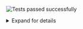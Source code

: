 ![Tests passed successfully](https://img.shields.io/badge/tests-803%20passed%2C%201%20skipped-success)
<details><summary>Expand for details</summary>
 
|Report|Passed|Failed|Skipped|Time|
|:---|---:|---:|---:|---:|
|fixtures/external/FluentValidation.Tests.trx|803:white_check_mark:||1:warning:|4s|
## :white_check_mark: <a id="user-content-r0" href="#r0">fixtures/external/FluentValidation.Tests.trx</a>
**804** tests were completed in **4s** with **803** passed, **0** failed and **1** skipped.
|Test suite|Passed|Failed|Skipped|Time|
|:---|---:|---:|---:|---:|
|[FluentValidation.Tests.AbstractValidatorTester](#r0s0)|35:white_check_mark:|||12ms|
|[FluentValidation.Tests.AccessorCacheTests](#r0s1)|4:white_check_mark:||1:warning:|4ms|
|[FluentValidation.Tests.AssemblyScannerTester](#r0s2)|2:white_check_mark:|||2ms|
|[FluentValidation.Tests.CascadingFailuresTester](#r0s3)|38:white_check_mark:|||23ms|
|[FluentValidation.Tests.ChainedValidationTester](#r0s4)|13:white_check_mark:|||6ms|
|[FluentValidation.Tests.ChainingValidatorsTester](#r0s5)|3:white_check_mark:|||1ms|
|[FluentValidation.Tests.ChildRulesTests](#r0s6)|2:white_check_mark:|||7ms|
|[FluentValidation.Tests.CollectionValidatorWithParentTests](#r0s7)|16:white_check_mark:|||13ms|
|[FluentValidation.Tests.ComplexValidationTester](#r0s8)|17:white_check_mark:|||26ms|
|[FluentValidation.Tests.ConditionTests](#r0s9)|18:white_check_mark:|||9ms|
|[FluentValidation.Tests.CreditCardValidatorTests](#r0s10)|2:white_check_mark:|||2ms|
|[FluentValidation.Tests.CustomFailureActionTester](#r0s11)|3:white_check_mark:|||1ms|
|[FluentValidation.Tests.CustomMessageFormatTester](#r0s12)|6:white_check_mark:|||3ms|
|[FluentValidation.Tests.CustomValidatorTester](#r0s13)|10:white_check_mark:|||6ms|
|[FluentValidation.Tests.DefaultValidatorExtensionTester](#r0s14)|30:white_check_mark:|||38ms|
|[FluentValidation.Tests.EmailValidatorTests](#r0s15)|36:white_check_mark:|||18ms|
|[FluentValidation.Tests.EmptyTester](#r0s16)|9:white_check_mark:|||5ms|
|[FluentValidation.Tests.EnumValidatorTests](#r0s17)|12:white_check_mark:|||24ms|
|[FluentValidation.Tests.EqualValidatorTests](#r0s18)|10:white_check_mark:|||3ms|
|[FluentValidation.Tests.ExactLengthValidatorTester](#r0s19)|6:white_check_mark:|||2ms|
|[FluentValidation.Tests.ExclusiveBetweenValidatorTests](#r0s20)|19:white_check_mark:|||6ms|
|[FluentValidation.Tests.ExtensionTester](#r0s21)|4:white_check_mark:|||1ms|
|[FluentValidation.Tests.ForEachRuleTests](#r0s22)|34:white_check_mark:|||47ms|
|[FluentValidation.Tests.GreaterThanOrEqualToValidatorTester](#r0s23)|14:white_check_mark:|||5ms|
|[FluentValidation.Tests.GreaterThanValidatorTester](#r0s24)|13:white_check_mark:|||4ms|
|[FluentValidation.Tests.InclusiveBetweenValidatorTests](#r0s25)|18:white_check_mark:|||4ms|
|[FluentValidation.Tests.InheritanceValidatorTest](#r0s26)|11:white_check_mark:|||18ms|
|[FluentValidation.Tests.InlineValidatorTester](#r0s27)|1:white_check_mark:|||2ms|
|[FluentValidation.Tests.LanguageManagerTests](#r0s28)|21:white_check_mark:|||28ms|
|[FluentValidation.Tests.LengthValidatorTests](#r0s29)|16:white_check_mark:|||17ms|
|[FluentValidation.Tests.LessThanOrEqualToValidatorTester](#r0s30)|13:white_check_mark:|||4ms|
|[FluentValidation.Tests.LessThanValidatorTester](#r0s31)|16:white_check_mark:|||6ms|
|[FluentValidation.Tests.LocalisedMessagesTester](#r0s32)|6:white_check_mark:|||3ms|
|[FluentValidation.Tests.LocalisedNameTester](#r0s33)|2:white_check_mark:|||1ms|
|[FluentValidation.Tests.MemberAccessorTests](#r0s34)|9:white_check_mark:|||5ms|
|[FluentValidation.Tests.MessageFormatterTests](#r0s35)|10:white_check_mark:|||2ms|
|[FluentValidation.Tests.ModelLevelValidatorTests](#r0s36)|2:white_check_mark:|||1ms|
|[FluentValidation.Tests.NameResolutionPluggabilityTester](#r0s37)|3:white_check_mark:|||2ms|
|[FluentValidation.Tests.NotEmptyTester](#r0s38)|10:white_check_mark:|||7ms|
|[FluentValidation.Tests.NotEqualValidatorTests](#r0s39)|11:white_check_mark:|||7ms|
|[FluentValidation.Tests.NotNullTester](#r0s40)|5:white_check_mark:|||1ms|
|[FluentValidation.Tests.NullTester](#r0s41)|5:white_check_mark:|||2ms|
|[FluentValidation.Tests.OnFailureTests](#r0s42)|10:white_check_mark:|||8ms|
|[FluentValidation.Tests.PredicateValidatorTester](#r0s43)|5:white_check_mark:|||2ms|
|[FluentValidation.Tests.PropertyChainTests](#r0s44)|7:white_check_mark:|||1ms|
|[FluentValidation.Tests.RegularExpressionValidatorTests](#r0s45)|15:white_check_mark:|||6ms|
|[FluentValidation.Tests.RuleBuilderTests](#r0s46)|29:white_check_mark:|||96ms|
|[FluentValidation.Tests.RuleDependencyTests](#r0s47)|14:white_check_mark:|||3s|
|[FluentValidation.Tests.RulesetTests](#r0s48)|21:white_check_mark:|||14ms|
|[FluentValidation.Tests.ScalePrecisionValidatorTests](#r0s49)|6:white_check_mark:|||4ms|
|[FluentValidation.Tests.SharedConditionTests](#r0s50)|42:white_check_mark:|||42ms|
|[FluentValidation.Tests.StandalonePropertyValidationTester](#r0s51)|1:white_check_mark:|||0ms|
|[FluentValidation.Tests.StringEnumValidatorTests](#r0s52)|10:white_check_mark:|||5ms|
|[FluentValidation.Tests.TrackingCollectionTests](#r0s53)|3:white_check_mark:|||2ms|
|[FluentValidation.Tests.TransformTests](#r0s54)|4:white_check_mark:|||3ms|
|[FluentValidation.Tests.UserSeverityTester](#r0s55)|7:white_check_mark:|||3ms|
|[FluentValidation.Tests.UserStateTester](#r0s56)|4:white_check_mark:|||3ms|
|[FluentValidation.Tests.ValidateAndThrowTester](#r0s57)|14:white_check_mark:|||25ms|
|[FluentValidation.Tests.ValidationResultTests](#r0s58)|8:white_check_mark:|||8ms|
|[FluentValidation.Tests.ValidatorDescriptorTester](#r0s59)|5:white_check_mark:|||1ms|
|[FluentValidation.Tests.ValidatorSelectorTests](#r0s60)|10:white_check_mark:|||9ms|
|[FluentValidation.Tests.ValidatorTesterTester](#r0s61)|73:white_check_mark:|||74ms|
### :white_check_mark: <a id="user-content-r0s0" href="#r0s0">FluentValidation.Tests.AbstractValidatorTester</a>
```
:white_check_mark: Can_replace_default_errorcode_resolver
:white_check_mark: CanValidateInstancesOfType_returns_false_when_comparing_against_some_other_type
:white_check_mark: CanValidateInstancesOfType_returns_true_when_comparing_against_same_type
:white_check_mark: CanValidateInstancesOfType_returns_true_when_comparing_against_subclass
:white_check_mark: Default_error_code_should_be_class_name
:white_check_mark: OverridePropertyName_should_override_property_name
:white_check_mark: OverridePropertyName_with_lambda_should_override_property_name
:white_check_mark: PreValidate_bypasses_nullcheck_on_instance
:white_check_mark: RuleForeach_with_null_instances
:white_check_mark: Should_be_valid_when_there_are_no_failures_for_single_property
:white_check_mark: Should_not_main_state
:white_check_mark: Should_throw_for_non_member_expression_when_validating_single_property
:white_check_mark: Should_throw_when_rule_is_null
:white_check_mark: Should_validate_public_Field
:white_check_mark: Should_validate_single_Field
:white_check_mark: Should_validate_single_property
:white_check_mark: Should_validate_single_property_where_invalid_property_as_string
:white_check_mark: Should_validate_single_property_where_property_as_string
:white_check_mark: Uses_named_parameters_to_validate_ruleset
:white_check_mark: Validates_single_property_by_path
:white_check_mark: Validates_type_when_using_non_generic_validate_overload
:white_check_mark: When_the_validators_fail_then_the_errors_Should_be_accessible_via_the_errors_property
:white_check_mark: When_the_validators_fail_then_validatorrunner_should_return_false
:white_check_mark: When_the_Validators_pass_then_the_validatorRunner_should_return_true
:white_check_mark: WhenPreValidationReturnsFalse_ResultReturnToUserImmediatly_Validate(preValidationResult: )
:white_check_mark: WhenPreValidationReturnsFalse_ResultReturnToUserImmediatly_Validate(preValidationResult: AnotherInt Test Message)
:white_check_mark: WhenPreValidationReturnsFalse_ResultReturnToUserImmediatly_ValidateAsync(preValidationResult: )
:white_check_mark: WhenPreValidationReturnsFalse_ResultReturnToUserImmediatly_ValidateAsync(preValidationResult: AnotherInt Test Message)
:white_check_mark: WhenPreValidationReturnsTrue_ValidatorsGetHit_Validate
:white_check_mark: WhenPreValidationReturnsTrue_ValidatorsGetHit_ValidateAsync
:white_check_mark: WithErrorCode_should_override_error_code
:white_check_mark: WithMessage_and_WithErrorCode_should_override_error_message_and_error_code
:white_check_mark: WithMessage_should_override_error_message
:white_check_mark: WithName_should_override_field_name
:white_check_mark: WithName_should_override_field_name_with_value_from_other_property
```
### :white_check_mark: <a id="user-content-r0s1" href="#r0s1">FluentValidation.Tests.AccessorCacheTests</a>
```
:warning: Benchmark
:white_check_mark: Equality_comparison_check
:white_check_mark: Gets_accessor
:white_check_mark: Gets_member_for_nested_property
:white_check_mark: Identifies_if_memberexp_acts_on_model_instance
```
### :white_check_mark: <a id="user-content-r0s2" href="#r0s2">FluentValidation.Tests.AssemblyScannerTester</a>
```
:white_check_mark: Finds_validators_for_types
:white_check_mark: ForEach_iterates_over_types
```
### :white_check_mark: <a id="user-content-r0s3" href="#r0s3">FluentValidation.Tests.CascadingFailuresTester</a>
```
:white_check_mark: Cascade_mode_can_be_set_after_validator_instantiated
:white_check_mark: Cascade_mode_can_be_set_after_validator_instantiated_async
:white_check_mark: Cascade_mode_can_be_set_after_validator_instantiated_async_legacy
:white_check_mark: Cascade_mode_can_be_set_after_validator_instantiated_legacy
:white_check_mark: Validation_continues_on_failure
:white_check_mark: Validation_continues_on_failure_async
:white_check_mark: Validation_continues_on_failure_when_set_to_Stop_globally_and_overriden_at_rule_level
:white_check_mark: Validation_continues_on_failure_when_set_to_Stop_globally_and_overriden_at_rule_level_async
:white_check_mark: Validation_continues_on_failure_when_set_to_Stop_globally_and_overriden_at_rule_level_async_legacy
:white_check_mark: Validation_continues_on_failure_when_set_to_Stop_globally_and_overriden_at_rule_level_legacy
:white_check_mark: Validation_continues_on_failure_when_set_to_StopOnFirstFailure_at_validator_level_and_overriden_at_rule_level
:white_check_mark: Validation_continues_on_failure_when_set_to_StopOnFirstFailure_at_validator_level_and_overriden_at_rule_level_async
:white_check_mark: Validation_continues_on_failure_when_set_to_StopOnFirstFailure_at_validator_level_and_overriden_at_rule_level_async_legacy
:white_check_mark: Validation_continues_on_failure_when_set_to_StopOnFirstFailure_at_validator_level_and_overriden_at_rule_level_legacy
:white_check_mark: Validation_continues_to_second_validator_when_first_validator_succeeds_and_cascade_set_to_stop
:white_check_mark: Validation_continues_to_second_validator_when_first_validator_succeeds_and_cascade_set_to_stop_async
:white_check_mark: Validation_continues_to_second_validator_when_first_validator_succeeds_and_cascade_set_to_stop_async_legacy
:white_check_mark: Validation_continues_to_second_validator_when_first_validator_succeeds_and_cascade_set_to_stop_legacy
:white_check_mark: Validation_continues_when_set_to_Continue_at_validator_level
:white_check_mark: Validation_continues_when_set_to_Continue_at_validator_level_async
:white_check_mark: Validation_stops_on_failure_when_set_to_Continue_and_overriden_at_rule_level
:white_check_mark: Validation_stops_on_failure_when_set_to_Continue_and_overriden_at_rule_level_async
:white_check_mark: Validation_stops_on_failure_when_set_to_Continue_and_overriden_at_rule_level_async_legacy
:white_check_mark: Validation_stops_on_failure_when_set_to_Continue_and_overriden_at_rule_level_legacy
:white_check_mark: Validation_stops_on_first_failure
:white_check_mark: Validation_stops_on_first_failure_async
:white_check_mark: Validation_stops_on_first_failure_async_legacy
:white_check_mark: Validation_stops_on_first_failure_legacy
:white_check_mark: Validation_stops_on_first_Failure_when_set_to_Continue_globally_and_overriden_at_rule_level
:white_check_mark: Validation_stops_on_first_Failure_when_set_to_Continue_globally_and_overriden_at_rule_level_and_async_validator_is_invoked_synchronously
:white_check_mark: Validation_stops_on_first_Failure_when_set_to_Continue_globally_and_overriden_at_rule_level_and_async_validator_is_invoked_synchronously_legacy
:white_check_mark: Validation_stops_on_first_Failure_when_set_to_Continue_globally_and_overriden_at_rule_level_async
:white_check_mark: Validation_stops_on_first_Failure_when_set_to_Continue_globally_and_overriden_at_rule_level_async_legacy
:white_check_mark: Validation_stops_on_first_Failure_when_set_to_Continue_globally_and_overriden_at_rule_level_legacy
:white_check_mark: Validation_stops_on_first_failure_when_set_to_StopOnFirstFailure_at_validator_level
:white_check_mark: Validation_stops_on_first_failure_when_set_to_StopOnFirstFailure_at_validator_level_async
:white_check_mark: Validation_stops_on_first_failure_when_set_to_StopOnFirstFailure_at_validator_level_async_legacy
:white_check_mark: Validation_stops_on_first_failure_when_set_to_StopOnFirstFailure_at_validator_level_legacy
```
### :white_check_mark: <a id="user-content-r0s4" href="#r0s4">FluentValidation.Tests.ChainedValidationTester</a>
```
:white_check_mark: Can_validate_using_validator_for_base_type
:white_check_mark: Chained_property_should_be_excluded
:white_check_mark: Chained_validator_descriptor
:white_check_mark: Chained_validator_should_not_be_invoked_on_null_property
:white_check_mark: Condition_should_work_with_chained_property
:white_check_mark: Explicitly_included_properties_should_be_propagated_to_nested_validators
:white_check_mark: Explicitly_included_properties_should_be_propagated_to_nested_validators_using_strings
:white_check_mark: Separate_validation_on_chained_property
:white_check_mark: Separate_validation_on_chained_property_conditional
:white_check_mark: Separate_validation_on_chained_property_valid
:white_check_mark: Should_allow_normal_rules_and_chained_property_on_same_property
:white_check_mark: Uses_explicit_ruleset
:white_check_mark: Validates_chained_property
```
### :white_check_mark: <a id="user-content-r0s5" href="#r0s5">FluentValidation.Tests.ChainingValidatorsTester</a>
```
:white_check_mark: Options_should_only_apply_to_current_validator
:white_check_mark: Should_create_multiple_validators
:white_check_mark: Should_execute_multiple_validators
```
### :white_check_mark: <a id="user-content-r0s6" href="#r0s6">FluentValidation.Tests.ChildRulesTests</a>
```
:white_check_mark: Can_define_nested_rules_for_collection
:white_check_mark: ChildRules_works_with_RuleSet
```
### :white_check_mark: <a id="user-content-r0s7" href="#r0s7">FluentValidation.Tests.CollectionValidatorWithParentTests</a>
```
:white_check_mark: Async_condition_should_work_with_child_collection
:white_check_mark: Can_specify_condition_for_individual_collection_elements
:white_check_mark: Can_validate_collection_using_validator_for_base_type
:white_check_mark: Collection_should_be_excluded
:white_check_mark: Collection_should_be_explicitly_included_with_expression
:white_check_mark: Collection_should_be_explicitly_included_with_string
:white_check_mark: Condition_should_work_with_child_collection
:white_check_mark: Creates_validator_using_context_from_property_value
:white_check_mark: Should_override_property_name
:white_check_mark: Should_work_with_top_level_collection_validator
:white_check_mark: Should_work_with_top_level_collection_validator_and_overriden_name
:white_check_mark: Skips_null_items
:white_check_mark: Validates_collection
:white_check_mark: Validates_collection_asynchronously
:white_check_mark: Validates_collection_several_levels_deep
:white_check_mark: Validates_collection_several_levels_deep_async
```
### :white_check_mark: <a id="user-content-r0s8" href="#r0s8">FluentValidation.Tests.ComplexValidationTester</a>
```
:white_check_mark: Async_condition_should_work_with_complex_property
:white_check_mark: Async_condition_should_work_with_complex_property_when_validator_invoked_synchronously
:white_check_mark: Can_directly_validate_multiple_fields_of_same_type
:white_check_mark: Can_validate_using_validator_for_base_type
:white_check_mark: Complex_property_should_be_excluded
:white_check_mark: Complex_validator_should_not_be_invoked_on_null_property
:white_check_mark: Condition_should_work_with_complex_property
:white_check_mark: Condition_should_work_with_complex_property_when_invoked_async
:white_check_mark: Explicitly_included_properties_should_be_propagated_to_nested_validators
:white_check_mark: Explicitly_included_properties_should_be_propagated_to_nested_validators_using_strings
:white_check_mark: Multiple_rules_in_chain_with_childvalidator_shouldnt_reuse_accessor
:white_check_mark: Multiple_rules_in_chain_with_childvalidator_shouldnt_reuse_accessor_async
:white_check_mark: Should_allow_normal_rules_and_complex_property_on_same_property
:white_check_mark: Should_override_propertyName
:white_check_mark: Validates_child_validator_asynchronously
:white_check_mark: Validates_child_validator_synchronously
:white_check_mark: Validates_complex_property
```
### :white_check_mark: <a id="user-content-r0s9" href="#r0s9">FluentValidation.Tests.ConditionTests</a>
```
:white_check_mark: Async_condition_executed_synchronosuly_with_asynchronous_collection_rule
:white_check_mark: Async_condition_executed_synchronosuly_with_asynchronous_rule
:white_check_mark: Async_condition_executed_synchronosuly_with_synchronous_collection_role
:white_check_mark: Async_condition_executed_synchronosuly_with_synchronous_role
:white_check_mark: Async_condition_is_applied_to_all_validators_in_the_chain
:white_check_mark: Async_condition_is_applied_to_all_validators_in_the_chain_when_executed_synchronously
:white_check_mark: Async_condition_is_applied_to_single_validator_in_the_chain_when_ApplyConditionTo_set_to_CurrentValidator
:white_check_mark: Condition_is_applied_to_all_validators_in_the_chain
:white_check_mark: Condition_is_applied_to_single_validator_in_the_chain_when_ApplyConditionTo_set_to_CurrentValidator
:white_check_mark: Sync_condition_is_applied_to_async_validators
:white_check_mark: Validation_should_fail_when_async_condition_does_not_match
:white_check_mark: Validation_should_fail_when_async_condition_matches
:white_check_mark: Validation_should_fail_when_condition_does_not_match
:white_check_mark: Validation_should_fail_when_condition_matches
:white_check_mark: Validation_should_succeed_when_async_condition_does_not_match
:white_check_mark: Validation_should_succeed_when_async_condition_matches
:white_check_mark: Validation_should_succeed_when_condition_does_not_match
:white_check_mark: Validation_should_succeed_when_condition_matches
```
### :white_check_mark: <a id="user-content-r0s10" href="#r0s10">FluentValidation.Tests.CreditCardValidatorTests</a>
```
:white_check_mark: IsValidTests
:white_check_mark: When_validation_fails_the_default_error_should_be_set
```
### :white_check_mark: <a id="user-content-r0s11" href="#r0s11">FluentValidation.Tests.CustomFailureActionTester</a>
```
:white_check_mark: Does_not_invoke_action_if_validation_success
:white_check_mark: Invokes_custom_action_on_failure
:white_check_mark: Passes_object_being_validated_to_action
```
### :white_check_mark: <a id="user-content-r0s12" href="#r0s12">FluentValidation.Tests.CustomMessageFormatTester</a>
```
:white_check_mark: Replaces_propertyvalue_placeholder
:white_check_mark: Replaces_propertyvalue_with_empty_string_when_null
:white_check_mark: Should_format_custom_message
:white_check_mark: Uses_custom_delegate_for_building_message
:white_check_mark: Uses_custom_delegate_for_building_message_only_for_specific_validator
:white_check_mark: Uses_property_value_in_message
```
### :white_check_mark: <a id="user-content-r0s13" href="#r0s13">FluentValidation.Tests.CustomValidatorTester</a>
```
:white_check_mark: New_Custom_Returns_single_failure
:white_check_mark: New_Custom_Returns_single_failure_async
:white_check_mark: New_custom_uses_empty_property_name_for_model_level_rule
:white_check_mark: New_Custom_When_property_name_omitted_infers_property_name
:white_check_mark: New_Custom_When_property_name_omitted_infers_property_name_nested
:white_check_mark: New_Custom_within_ruleset
:white_check_mark: New_CustomAsync_within_ruleset
:white_check_mark: Perserves_property_chain_using_custom
:white_check_mark: Runs_async_rule_synchronously_when_validator_invoked_synchronously
:white_check_mark: Runs_sync_rule_asynchronously_when_validator_invoked_asynchronously
```
### :white_check_mark: <a id="user-content-r0s14" href="#r0s14">FluentValidation.Tests.DefaultValidatorExtensionTester</a>
```
:white_check_mark: Empty_should_create_EmptyValidator
:white_check_mark: Equal_should_create_EqualValidator_with_explicit_value
:white_check_mark: Equal_should_create_EqualValidator_with_lambda
:white_check_mark: GreaterThan_should_create_GreaterThanValidator_with_explicit_value
:white_check_mark: GreaterThan_should_create_GreaterThanValidator_with_lambda
:white_check_mark: GreaterThanOrEqual_should_create_GreaterThanOrEqualValidator_with_explicit_value
:white_check_mark: GreaterThanOrEqual_should_create_GreaterThanOrEqualValidator_with_lambda
:white_check_mark: GreaterThanOrEqual_should_create_GreaterThanOrEqualValidator_with_lambda_with_other_Nullable
:white_check_mark: Length_should_create_ExactLengthValidator
:white_check_mark: Length_should_create_LengthValidator
:white_check_mark: Length_should_create_MaximumLengthValidator
:white_check_mark: Length_should_create_MinimumLengthValidator
:white_check_mark: LessThan_should_create_LessThanValidator_with_explicit_value
:white_check_mark: LessThan_should_create_LessThanValidator_with_lambda
:white_check_mark: LessThanOrEqual_should_create_LessThanOrEqualValidator_with_explicit_value
:white_check_mark: LessThanOrEqual_should_create_LessThanOrEqualValidator_with_lambda
:white_check_mark: LessThanOrEqual_should_create_LessThanOrEqualValidator_with_lambda_with_other_Nullable
:white_check_mark: Must_should_create_PredicateValidator_with_context
:white_check_mark: Must_should_create_PredicateValidator_with_PropertyValidatorContext
:white_check_mark: Must_should_create_PredicteValidator
:white_check_mark: MustAsync_should_create_AsyncPredicateValidator_with_context
:white_check_mark: MustAsync_should_create_AsyncPredicateValidator_with_PropertyValidatorContext
:white_check_mark: MustAsync_should_create_AsyncPredicteValidator
:white_check_mark: MustAsync_should_not_throw_InvalidCastException
:white_check_mark: NotEmpty_should_create_NotEmptyValidator
:white_check_mark: NotEqual_should_create_NotEqualValidator_with_explicit_value
:white_check_mark: NotEqual_should_create_NotEqualValidator_with_lambda
:white_check_mark: NotNull_should_create_NotNullValidator
:white_check_mark: ScalePrecision_should_create_ScalePrecisionValidator
:white_check_mark: ScalePrecision_should_create_ScalePrecisionValidator_with_ignore_trailing_zeros
```
### :white_check_mark: <a id="user-content-r0s15" href="#r0s15">FluentValidation.Tests.EmailValidatorTests</a>
```
:white_check_mark: Fails_email_validation_aspnetcore_compatible(email: " \r \t \n")
:white_check_mark: Fails_email_validation_aspnetcore_compatible(email: "")
:white_check_mark: Fails_email_validation_aspnetcore_compatible(email: "@someDomain.com")
:white_check_mark: Fails_email_validation_aspnetcore_compatible(email: "@someDomain@abc.com")
:white_check_mark: Fails_email_validation_aspnetcore_compatible(email: "0")
:white_check_mark: Fails_email_validation_aspnetcore_compatible(email: "someName")
:white_check_mark: Fails_email_validation_aspnetcore_compatible(email: "someName@")
:white_check_mark: Fails_email_validation_aspnetcore_compatible(email: "someName@a@b.com")
:white_check_mark: Invalid_email_addressex_regex(email: "")
:white_check_mark: Invalid_email_addressex_regex(email: "first.last@test..co.uk")
:white_check_mark: Invalid_email_addressex_regex(email: "testperso")
:white_check_mark: Invalid_email_addressex_regex(email: "thisisaverylongstringcodeplex.com")
:white_check_mark: Valid_email_addresses_aspnetcore_compatible(email: " @someDomain.com")
:white_check_mark: Valid_email_addresses_aspnetcore_compatible(email: "!#$%&'*+-/=?^_`|~@someDomain.com")
:white_check_mark: Valid_email_addresses_aspnetcore_compatible(email: "\"firstName.lastName\"@someDomain.com")
:white_check_mark: Valid_email_addresses_aspnetcore_compatible(email: "1234@someDomain.com")
:white_check_mark: Valid_email_addresses_aspnetcore_compatible(email: "firstName.lastName@someDomain.com")
:white_check_mark: Valid_email_addresses_aspnetcore_compatible(email: "someName@1234.com")
:white_check_mark: Valid_email_addresses_aspnetcore_compatible(email: "someName@some_domain.com")
:white_check_mark: Valid_email_addresses_aspnetcore_compatible(email: "someName@some~domain.com")
:white_check_mark: Valid_email_addresses_aspnetcore_compatible(email: "someName@someDomain.com")
:white_check_mark: Valid_email_addresses_aspnetcore_compatible(email: "someName@someDomain￯.com")
:white_check_mark: Valid_email_addresses_aspnetcore_compatible(email: null)
:white_check_mark: Valid_email_addresses_regex(email: "__somename@example.com")
:white_check_mark: Valid_email_addresses_regex(email: "!def!xyz%abc@example.com")
:white_check_mark: Valid_email_addresses_regex(email: "\"Abc@def\"@example.com")
:white_check_mark: Valid_email_addresses_regex(email: "\"Abc\\@def\"@example.com")
:white_check_mark: Valid_email_addresses_regex(email: "\"Fred Bloggs\"@example.com")
:white_check_mark: Valid_email_addresses_regex(email: "\"Joe\\Blow\"@example.com")
:white_check_mark: Valid_email_addresses_regex(email: "$A12345@example.com")
:white_check_mark: Valid_email_addresses_regex(email: "customer/department=shipping@example.com")
:white_check_mark: Valid_email_addresses_regex(email: "first.last@test.co.uk")
:white_check_mark: Valid_email_addresses_regex(email: "testperson@gmail.com")
:white_check_mark: Valid_email_addresses_regex(email: "TestPerson@gmail.com")
:white_check_mark: Valid_email_addresses_regex(email: "testperson+label@gmail.com")
:white_check_mark: Valid_email_addresses_regex(email: null)
```
### :white_check_mark: <a id="user-content-r0s16" href="#r0s16">FluentValidation.Tests.EmptyTester</a>
```
:white_check_mark: Passes_for_ienumerable_that_doesnt_implement_ICollection
:white_check_mark: Passes_when_collection_empty
:white_check_mark: When_there_is_a_value_then_the_validator_should_fail
:white_check_mark: When_validation_fails_error_should_be_set
:white_check_mark: When_value_is_Default_for_type_validator_should_pass_datetime
:white_check_mark: When_value_is_Default_for_type_validator_should_pass_int
:white_check_mark: When_value_is_empty_string_validator_should_pass
:white_check_mark: When_value_is_null_validator_should_pass
:white_check_mark: When_value_is_whitespace_validation_should_pass
```
### :white_check_mark: <a id="user-content-r0s17" href="#r0s17">FluentValidation.Tests.EnumValidatorTests</a>
```
:white_check_mark: Flags_enum_invalid_when_using_outofrange_negative_value
:white_check_mark: Flags_enum_invalid_when_using_outofrange_positive_value
:white_check_mark: Flags_enum_valid_when_using_bitwise_value
:white_check_mark: Flags_enum_validates_correctly_when_using_zero_value
:white_check_mark: Flags_enum_with_overlapping_flags_valid_when_using_bitwise_value
:white_check_mark: IsValidTests
:white_check_mark: Nullable_enum_invalid_when_bad_value_specified
:white_check_mark: Nullable_enum_valid_when_property_value_is_null
:white_check_mark: Nullable_enum_valid_when_value_specified
:white_check_mark: When_the_enum_is_initialized_with_invalid_value_then_the_validator_should_fail
:white_check_mark: When_the_enum_is_not_initialized_with_valid_value_then_the_validator_should_fail
:white_check_mark: When_validation_fails_the_default_error_should_be_set
```
### :white_check_mark: <a id="user-content-r0s18" href="#r0s18">FluentValidation.Tests.EqualValidatorTests</a>
```
:white_check_mark: Comparison_property_uses_custom_resolver
:white_check_mark: Should_store_comparison_type
:white_check_mark: Should_store_property_to_compare
:white_check_mark: Should_succeed_on_case_insensitive_comparison
:white_check_mark: Should_succeed_on_case_insensitive_comparison_using_expression
:white_check_mark: Should_use_ordinal_comparison_by_default
:white_check_mark: Validates_against_property
:white_check_mark: When_the_objects_are_equal_validation_should_succeed
:white_check_mark: When_the_objects_are_not_equal_validation_should_fail
:white_check_mark: When_validation_fails_the_error_should_be_set
```
### :white_check_mark: <a id="user-content-r0s19" href="#r0s19">FluentValidation.Tests.ExactLengthValidatorTester</a>
```
:white_check_mark: Min_and_max_properties_should_be_set
:white_check_mark: When_exact_length_rule_failes_error_should_have_exact_length_error_errorcode
:white_check_mark: When_the_text_is_an_exact_length_the_validator_should_pass
:white_check_mark: When_the_text_length_is_larger_the_validator_should_fail
:white_check_mark: When_the_text_length_is_smaller_the_validator_should_fail
:white_check_mark: When_the_validator_fails_the_error_message_should_be_set
```
### :white_check_mark: <a id="user-content-r0s20" href="#r0s20">FluentValidation.Tests.ExclusiveBetweenValidatorTests</a>
```
:white_check_mark: To_and_from_properties_should_be_set
:white_check_mark: To_and_from_properties_should_be_set_for_dates
:white_check_mark: To_and_from_properties_should_be_set_for_strings
:white_check_mark: Validates_with_nullable_when_property_is_null
:white_check_mark: Validates_with_nullable_when_property_not_null
:white_check_mark: When_the_text_is_larger_than_the_range_then_the_validator_should_fail
:white_check_mark: When_the_text_is_larger_than_the_range_then_the_validator_should_fail_for_strings
:white_check_mark: When_the_to_is_smaller_than_the_from_then_the_validator_should_throw
:white_check_mark: When_the_to_is_smaller_than_the_from_then_the_validator_should_throw_for_strings
:white_check_mark: When_the_validator_fails_the_error_message_should_be_set
:white_check_mark: When_the_validator_fails_the_error_message_should_be_set_for_strings
:white_check_mark: When_the_value_is_between_the_range_specified_then_the_validator_should_pass
:white_check_mark: When_the_value_is_between_the_range_specified_then_the_validator_should_pass_for_strings
:white_check_mark: When_the_value_is_exactly_the_size_of_the_lower_bound_then_the_validator_should_fail
:white_check_mark: When_the_value_is_exactly_the_size_of_the_lower_bound_then_the_validator_should_fail_for_strings
:white_check_mark: When_the_value_is_exactly_the_size_of_the_upper_bound_then_the_validator_should_fail
:white_check_mark: When_the_value_is_exactly_the_size_of_the_upper_bound_then_the_validator_should_fail_for_strings
:white_check_mark: When_the_value_is_smaller_than_the_range_then_the_validator_should_fail
:white_check_mark: When_the_value_is_smaller_than_the_range_then_the_validator_should_fail_for_strings
```
### :white_check_mark: <a id="user-content-r0s21" href="#r0s21">FluentValidation.Tests.ExtensionTester</a>
```
:white_check_mark: Should_extract_member_from_member_expression
:white_check_mark: Should_return_null_for_non_member_expressions
:white_check_mark: Should_split_pascal_cased_member_name
:white_check_mark: SplitPascalCase_should_return_null_when_input_is_null
```
### :white_check_mark: <a id="user-content-r0s22" href="#r0s22">FluentValidation.Tests.ForEachRuleTests</a>
```
:white_check_mark: Async_condition_should_work_with_child_collection
:white_check_mark: Can_access_colletion_index
:white_check_mark: Can_access_colletion_index_async
:white_check_mark: Can_access_parent_index
:white_check_mark: Can_access_parent_index_async
:white_check_mark: Can_specify_condition_for_individual_collection_elements
:white_check_mark: Can_use_cascade_with_RuleForEach
:white_check_mark: Can_validate_collection_using_validator_for_base_type
:white_check_mark: Collection_should_be_excluded
:white_check_mark: Collection_should_be_explicitly_included_with_expression
:white_check_mark: Collection_should_be_explicitly_included_with_string
:white_check_mark: Condition_should_work_with_child_collection
:white_check_mark: Correctly_gets_collection_indices
:white_check_mark: Correctly_gets_collection_indices_async
:white_check_mark: Executes_rule_for_each_item_in_collection
:white_check_mark: Executes_rule_for_each_item_in_collection_async
:white_check_mark: Nested_collection_for_null_property_should_not_throw_null_reference
:white_check_mark: Nested_conditions_Rule_For
:white_check_mark: Nested_conditions_Rule_For_Each
:white_check_mark: Overrides_indexer
:white_check_mark: Overrides_indexer_async
:white_check_mark: Regular_rules_can_drop_into_RuleForEach
:white_check_mark: RuleForEach_async_RunsTasksSynchronously
:white_check_mark: Should_not_scramble_property_name_when_using_collection_validators_several_levels_deep
:white_check_mark: Should_not_scramble_property_name_when_using_collection_validators_several_levels_deep_with_ValidateAsync
:white_check_mark: Should_override_property_name
:white_check_mark: Skips_null_items
:white_check_mark: Top_level_collection
:white_check_mark: Uses_useful_error_message_when_used_on_non_property
:white_check_mark: Validates_child_validator_asynchronously
:white_check_mark: Validates_child_validator_synchronously
:white_check_mark: Validates_collection
:white_check_mark: When_runs_outside_RuleForEach_loop
:white_check_mark: When_runs_outside_RuleForEach_loop_async
```
### :white_check_mark: <a id="user-content-r0s23" href="#r0s23">FluentValidation.Tests.GreaterThanOrEqualToValidatorTester</a>
```
:white_check_mark: Comparison_property_uses_custom_resolver
:white_check_mark: Comparison_type
:white_check_mark: Should_fail_when_less_than_input
:white_check_mark: Should_localize_value
:white_check_mark: Should_set_default_error_when_validation_fails
:white_check_mark: Should_succeed_when_equal_to_input
:white_check_mark: Should_succeed_when_greater_than_input
:white_check_mark: Validates_nullable_with_nullable_property
:white_check_mark: Validates_with_nullable_property
:white_check_mark: Validates_with_nullable_when_property_is_null
:white_check_mark: Validates_with_nullable_when_property_is_null_cross_property
:white_check_mark: Validates_with_nullable_when_property_not_null
:white_check_mark: Validates_with_nullable_when_property_not_null_cross_property
:white_check_mark: Validates_with_property
```
### :white_check_mark: <a id="user-content-r0s24" href="#r0s24">FluentValidation.Tests.GreaterThanValidatorTester</a>
```
:white_check_mark: Comparison_property_uses_custom_resolver
:white_check_mark: Comparison_Type
:white_check_mark: Should_fail_when_equal_to_input
:white_check_mark: Should_fail_when_less_than_input
:white_check_mark: Should_set_default_error_when_validation_fails
:white_check_mark: Should_succeed_when_greater_than_input
:white_check_mark: Validates_nullable_with_nullable_property
:white_check_mark: Validates_with_nullable_property
:white_check_mark: Validates_with_nullable_when_property_is_null
:white_check_mark: Validates_with_nullable_when_property_is_null_cross_property
:white_check_mark: Validates_with_nullable_when_property_not_null
:white_check_mark: Validates_with_nullable_when_property_not_null_cross_property
:white_check_mark: Validates_with_property
```
### :white_check_mark: <a id="user-content-r0s25" href="#r0s25">FluentValidation.Tests.InclusiveBetweenValidatorTests</a>
```
:white_check_mark: To_and_from_properties_should_be_set
:white_check_mark: To_and_from_properties_should_be_set_for_strings
:white_check_mark: Validates_with_nullable_when_property_is_null
:white_check_mark: Validates_with_nullable_when_property_not_null
:white_check_mark: When_the_text_is_larger_than_the_range_then_the_validator_should_fail
:white_check_mark: When_the_text_is_larger_than_the_range_then_the_validator_should_fail_for_strings
:white_check_mark: When_the_to_is_smaller_than_the_from_then_the_validator_should_throw
:white_check_mark: When_the_to_is_smaller_than_the_from_then_the_validator_should_throw_for_strings
:white_check_mark: When_the_validator_fails_the_error_message_should_be_set
:white_check_mark: When_the_validator_fails_the_error_message_should_be_set_for_strings
:white_check_mark: When_the_value_is_between_the_range_specified_then_the_validator_should_pass
:white_check_mark: When_the_value_is_between_the_range_specified_then_the_validator_should_pass_for_strings
:white_check_mark: When_the_value_is_exactly_the_size_of_the_lower_bound_then_the_validator_should_pass
:white_check_mark: When_the_value_is_exactly_the_size_of_the_lower_bound_then_the_validator_should_pass_for_strings
:white_check_mark: When_the_value_is_exactly_the_size_of_the_upper_bound_then_the_validator_should_pass
:white_check_mark: When_the_value_is_exactly_the_size_of_the_upper_bound_then_the_validator_should_pass_for_strings
:white_check_mark: When_the_value_is_smaller_than_the_range_then_the_validator_should_fail
:white_check_mark: When_the_value_is_smaller_than_the_range_then_the_validator_should_fail_for_strings
```
### :white_check_mark: <a id="user-content-r0s26" href="#r0s26">FluentValidation.Tests.InheritanceValidatorTest</a>
```
:white_check_mark: Can_use_custom_subclass_with_nongeneric_overload
:white_check_mark: Validates_collection
:white_check_mark: Validates_collection_async
:white_check_mark: Validates_inheritance_async
:white_check_mark: Validates_inheritance_hierarchy
:white_check_mark: Validates_ruleset
:white_check_mark: Validates_ruleset_async
:white_check_mark: Validates_with_callback
:white_check_mark: Validates_with_callback_accepting_derived
:white_check_mark: Validates_with_callback_accepting_derived_async
:white_check_mark: Validates_with_callback_async
```
### :white_check_mark: <a id="user-content-r0s27" href="#r0s27">FluentValidation.Tests.InlineValidatorTester</a>
```
:white_check_mark: Uses_inline_validator_to_build_rules
```
### :white_check_mark: <a id="user-content-r0s28" href="#r0s28">FluentValidation.Tests.LanguageManagerTests</a>
```
:white_check_mark: All_languages_should_be_loaded
:white_check_mark: All_localizations_have_same_parameters_as_English
:white_check_mark: Always_use_specific_language
:white_check_mark: Always_use_specific_language_with_string_source
:white_check_mark: Can_replace_message
:white_check_mark: Can_replace_message_without_overriding_all_languages
:white_check_mark: Disables_localization
:white_check_mark: Falls_back_to_default_localization_key_when_error_code_key_not_found
:white_check_mark: Falls_back_to_english_when_culture_not_registered
:white_check_mark: Falls_back_to_english_when_translation_missing
:white_check_mark: Falls_back_to_parent_culture
:white_check_mark: Gets_translation_for_bosnian_latin_culture(cultureName: "bs-Latn-BA")
:white_check_mark: Gets_translation_for_bosnian_latin_culture(cultureName: "bs-Latn")
:white_check_mark: Gets_translation_for_bosnian_latin_culture(cultureName: "bs")
:white_check_mark: Gets_translation_for_croatian_culture
:white_check_mark: Gets_translation_for_culture
:white_check_mark: Gets_translation_for_serbian_culture(cultureName: "sr-Latn-RS")
:white_check_mark: Gets_translation_for_serbian_culture(cultureName: "sr-Latn")
:white_check_mark: Gets_translation_for_serbian_culture(cultureName: "sr")
:white_check_mark: Gets_translation_for_specific_culture
:white_check_mark: Uses_error_code_as_localization_key
```
### :white_check_mark: <a id="user-content-r0s29" href="#r0s29">FluentValidation.Tests.LengthValidatorTests</a>
```
:white_check_mark: Min_and_max_properties_should_be_set
:white_check_mark: When_input_is_null_then_the_validator_should_pass
:white_check_mark: When_the_max_is_smaller_than_the_min_then_the_validator_should_throw
:white_check_mark: When_the_maxlength_validator_fails_the_error_message_should_be_set
:white_check_mark: When_the_minlength_validator_fails_the_error_message_should_be_set
:white_check_mark: When_the_text_is_between_the_lambda_range_specified_then_the_validator_should_pass
:white_check_mark: When_the_text_is_between_the_range_specified_then_the_validator_should_pass
:white_check_mark: When_the_text_is_exactly_the_size_of_the_lambda_lower_bound_then_the_validator_should_pass
:white_check_mark: When_the_text_is_exactly_the_size_of_the_lambda_upper_bound_then_the_validator_should_pass
:white_check_mark: When_the_text_is_exactly_the_size_of_the_lower_bound_then_the_validator_should_pass
:white_check_mark: When_the_text_is_exactly_the_size_of_the_upper_bound_then_the_validator_should_pass
:white_check_mark: When_the_text_is_larger_than_the_lambda_range_then_the_validator_should_fail
:white_check_mark: When_the_text_is_larger_than_the_range_then_the_validator_should_fail
:white_check_mark: When_the_text_is_smaller_than_the_lambda_range_then_the_validator_should_fail
:white_check_mark: When_the_text_is_smaller_than_the_range_then_the_validator_should_fail
:white_check_mark: When_the_validator_fails_the_error_message_should_be_set
```
### :white_check_mark: <a id="user-content-r0s30" href="#r0s30">FluentValidation.Tests.LessThanOrEqualToValidatorTester</a>
```
:white_check_mark: Comparison_property_uses_custom_resolver
:white_check_mark: Comparison_type
:white_check_mark: Should_fail_when_greater_than_input
:white_check_mark: Should_set_default_error_when_validation_fails
:white_check_mark: Should_succeed_when_equal_to_input
:white_check_mark: Should_succeed_when_less_than_input
:white_check_mark: Validates_nullable_with_nullable_property
:white_check_mark: Validates_with_nullable_property
:white_check_mark: Validates_with_nullable_when_property_is_null
:white_check_mark: Validates_with_nullable_when_property_is_null_cross_property
:white_check_mark: Validates_with_nullable_when_property_not_null
:white_check_mark: Validates_with_nullable_when_property_not_null_cross_property
:white_check_mark: Validates_with_property
```
### :white_check_mark: <a id="user-content-r0s31" href="#r0s31">FluentValidation.Tests.LessThanValidatorTester</a>
```
:white_check_mark: Comparison_property_uses_custom_resolver
:white_check_mark: Comparison_type
:white_check_mark: Extracts_property_from_constant_using_expression
:white_check_mark: Extracts_property_from_expression
:white_check_mark: Should_fail_when_equal_to_input
:white_check_mark: Should_fail_when_greater_than_input
:white_check_mark: Should_set_default_validation_message_when_validation_fails
:white_check_mark: Should_succeed_when_less_than_input
:white_check_mark: Should_throw_when_value_to_compare_is_null
:white_check_mark: Validates_against_property
:white_check_mark: Validates_nullable_with_nullable_property
:white_check_mark: Validates_with_nullable_property
:white_check_mark: Validates_with_nullable_when_property_is_null
:white_check_mark: Validates_with_nullable_when_property_not_null
:white_check_mark: Validates_with_nullable_when_property_not_null_cross_property
:white_check_mark: Validates_with_nullable_when_property_null_cross_property
```
### :white_check_mark: <a id="user-content-r0s32" href="#r0s32">FluentValidation.Tests.LocalisedMessagesTester</a>
```
:white_check_mark: Correctly_assigns_default_localized_error_message
:white_check_mark: Does_not_throw_InvalidCastException_when_using_RuleForEach
:white_check_mark: Formats_string_with_placeholders
:white_check_mark: Formats_string_with_placeholders_when_you_cant_edit_the_string
:white_check_mark: Uses_func_to_get_message
:white_check_mark: Uses_string_format_with_property_value
```
### :white_check_mark: <a id="user-content-r0s33" href="#r0s33">FluentValidation.Tests.LocalisedNameTester</a>
```
:white_check_mark: Uses_localized_name
:white_check_mark: Uses_localized_name_expression
```
### :white_check_mark: <a id="user-content-r0s34" href="#r0s34">FluentValidation.Tests.MemberAccessorTests</a>
```
:white_check_mark: ComplexPropertyGet
:white_check_mark: ComplexPropertySet
:white_check_mark: Equality
:white_check_mark: ImplicitCast
:white_check_mark: Name
:white_check_mark: SimpleFieldGet
:white_check_mark: SimpleFieldSet
:white_check_mark: SimplePropertyGet
:white_check_mark: SimplePropertySet
```
### :white_check_mark: <a id="user-content-r0s35" href="#r0s35">FluentValidation.Tests.MessageFormatterTests</a>
```
:white_check_mark: Adds_argument_and_custom_arguments
:white_check_mark: Adds_formatted_argument_and_custom_arguments
:white_check_mark: Adds_formatted_argument_and_formatted_custom_arguments
:white_check_mark: Adds_PropertyName_to_message
:white_check_mark: Adds_value_to_message
:white_check_mark: Format_property_value
:white_check_mark: Should_ignore_unknown_numbered_parameters
:white_check_mark: Should_ignore_unknown_parameters
:white_check_mark: Understands_date_formats
:white_check_mark: Understands_numeric_formats
```
### :white_check_mark: <a id="user-content-r0s36" href="#r0s36">FluentValidation.Tests.ModelLevelValidatorTests</a>
```
:white_check_mark: Can_use_child_validator_at_model_level
:white_check_mark: Validates_at_model_level
```
### :white_check_mark: <a id="user-content-r0s37" href="#r0s37">FluentValidation.Tests.NameResolutionPluggabilityTester</a>
```
:white_check_mark: Resolves_nested_properties
:white_check_mark: ShouldHaveValidationError_Should_support_custom_propertynameresolver
:white_check_mark: Uses_custom_property_name
```
### :white_check_mark: <a id="user-content-r0s38" href="#r0s38">FluentValidation.Tests.NotEmptyTester</a>
```
:white_check_mark: Fails_for_array
:white_check_mark: Fails_for_ienumerable_that_doesnt_implement_ICollection
:white_check_mark: Fails_when_collection_empty
:white_check_mark: When_there_is_a_value_then_the_validator_should_pass
:white_check_mark: When_validation_fails_error_should_be_set
:white_check_mark: When_value_is_Default_for_type_validator_should_fail_datetime
:white_check_mark: When_value_is_Default_for_type_validator_should_fail_int
:white_check_mark: When_value_is_empty_string_validator_should_fail
:white_check_mark: When_value_is_null_validator_should_fail
:white_check_mark: When_value_is_whitespace_validation_should_fail
```
### :white_check_mark: <a id="user-content-r0s39" href="#r0s39">FluentValidation.Tests.NotEqualValidatorTests</a>
```
:white_check_mark: Comparison_property_uses_custom_resolver
:white_check_mark: Should_handle_custom_value_types_correctly
:white_check_mark: Should_not_be_valid_for_case_insensitve_comparison
:white_check_mark: Should_not_be_valid_for_case_insensitve_comparison_with_expression
:white_check_mark: Should_store_comparison_type
:white_check_mark: Should_store_property_to_compare
:white_check_mark: Should_use_ordinal_comparison_by_default
:white_check_mark: Validates_across_properties
:white_check_mark: When_the_objects_are_equal_then_the_validator_should_fail
:white_check_mark: When_the_objects_are_not_equal_then_the_validator_should_pass
:white_check_mark: When_the_validator_fails_the_error_message_should_be_set
```
### :white_check_mark: <a id="user-content-r0s40" href="#r0s40">FluentValidation.Tests.NotNullTester</a>
```
:white_check_mark: Fails_when_nullable_value_type_is_null
:white_check_mark: Not_null_validator_should_not_crash_with_non_nullable_value_type
:white_check_mark: NotNullValidator_should_fail_if_value_is_null
:white_check_mark: NotNullValidator_should_pass_if_value_has_value
:white_check_mark: When_the_validator_fails_the_error_message_should_be_set
```
### :white_check_mark: <a id="user-content-r0s41" href="#r0s41">FluentValidation.Tests.NullTester</a>
```
:white_check_mark: Not_null_validator_should_not_crash_with_non_nullable_value_type
:white_check_mark: NullValidator_should_fail_if_value_has_value
:white_check_mark: NullValidator_should_pass_if_value_is_null
:white_check_mark: Passes_when_nullable_value_type_is_null
:white_check_mark: When_the_validator_passes_the_error_message_should_be_set
```
### :white_check_mark: <a id="user-content-r0s42" href="#r0s42">FluentValidation.Tests.OnFailureTests</a>
```
:white_check_mark: OnFailure_called_for_each_failed_rule
:white_check_mark: OnFailure_called_for_each_failed_rule_asyncAsync
:white_check_mark: Should_be_able_to_access_error_message_in_OnFailure
:white_check_mark: ShouldHaveChildValidator_should_be_true
:white_check_mark: ShouldHaveChildValidator_works_with_Include
:white_check_mark: WhenAsyncWithOnFailure_should_invoke_condition_on_async_inner_validator
:white_check_mark: WhenAsyncWithOnFailure_should_invoke_condition_on_inner_validator
:white_check_mark: WhenAsyncWithOnFailure_should_invoke_condition_on_inner_validator_invoked_synchronously
:white_check_mark: WhenWithOnFailure_should_invoke_condition_on_async_inner_validator
:white_check_mark: WhenWithOnFailure_should_invoke_condition_on_inner_validator
```
### :white_check_mark: <a id="user-content-r0s43" href="#r0s43">FluentValidation.Tests.PredicateValidatorTester</a>
```
:white_check_mark: Should_fail_when_predicate_returns_false
:white_check_mark: Should_succeed_when_predicate_returns_true
:white_check_mark: Should_throw_when_predicate_is_null
:white_check_mark: When_validation_fails_metadata_should_be_set_on_failure
:white_check_mark: When_validation_fails_the_default_error_should_be_set
```
### :white_check_mark: <a id="user-content-r0s44" href="#r0s44">FluentValidation.Tests.PropertyChainTests</a>
```
:white_check_mark: AddIndexer_throws_when_nothing_added
:white_check_mark: Calling_ToString_should_construct_string_representation_of_chain
:white_check_mark: Calling_ToString_should_construct_string_representation_of_chain_with_indexers
:white_check_mark: Creates_from_expression
:white_check_mark: Should_be_subchain
:white_check_mark: Should_ignore_blanks
:white_check_mark: Should_not_be_subchain
```
### :white_check_mark: <a id="user-content-r0s45" href="#r0s45">FluentValidation.Tests.RegularExpressionValidatorTests</a>
```
:white_check_mark: Can_access_expression_in_message
:white_check_mark: Can_access_expression_in_message_lambda
:white_check_mark: Can_access_expression_in_message_lambda_regex
:white_check_mark: Uses_lazily_loaded_expression
:white_check_mark: Uses_lazily_loaded_expression_with_options
:white_check_mark: Uses_regex_object
:white_check_mark: When_the_text_does_not_match_the_lambda_regex_regular_expression_then_the_validator_should_fail
:white_check_mark: When_the_text_does_not_match_the_lambda_regular_expression_then_the_validator_should_fail
:white_check_mark: When_the_text_does_not_match_the_regular_expression_then_the_validator_should_fail
:white_check_mark: When_the_text_is_empty_then_the_validator_should_fail
:white_check_mark: When_the_text_is_null_then_the_validator_should_pass
:white_check_mark: When_the_text_matches_the_lambda_regex_regular_expression_then_the_validator_should_pass
:white_check_mark: When_the_text_matches_the_lambda_regular_expression_then_the_validator_should_pass
:white_check_mark: When_the_text_matches_the_regular_expression_then_the_validator_should_pass
:white_check_mark: When_validation_fails_the_default_error_should_be_set
```
### :white_check_mark: <a id="user-content-r0s46" href="#r0s46">FluentValidation.Tests.RuleBuilderTests</a>
```
:white_check_mark: Adding_a_validator_should_return_builder
:white_check_mark: Adding_a_validator_should_store_validator
:white_check_mark: Calling_validate_should_delegate_to_underlying_validator
:white_check_mark: Calling_ValidateAsync_should_delegate_to_underlying_async_validator
:white_check_mark: Calling_ValidateAsync_should_delegate_to_underlying_sync_validator
:white_check_mark: Conditional_child_validator_should_register_with_validator_type_not_property
:white_check_mark: Nullable_object_with_async_condition_should_not_throw
:white_check_mark: Nullable_object_with_condition_should_not_throw
:white_check_mark: Property_should_return_null_when_it_is_not_a_property_being_validated
:white_check_mark: Property_should_return_property_being_validated
:white_check_mark: PropertyDescription_should_return_custom_property_name
:white_check_mark: PropertyDescription_should_return_property_name_split
:white_check_mark: Result_should_use_custom_property_name_when_no_property_name_can_be_determined
:white_check_mark: Rule_for_a_non_memberexpression_should_not_generate_property_name
:white_check_mark: Should_build_property_name
:white_check_mark: Should_compile_expression
:white_check_mark: Should_set_custom_error
:white_check_mark: Should_set_custom_property_name
:white_check_mark: Should_throw_if_message_is_null
:white_check_mark: Should_throw_if_overriding_validator_is_null
:white_check_mark: Should_throw_if_overriding_validator_provider_is_null
:white_check_mark: Should_throw_if_property_name_is_null
:white_check_mark: Should_throw_if_validator_is_null
:white_check_mark: Should_throw_when_async_inverse_predicate_is_null
:white_check_mark: Should_throw_when_async_predicate_is_null
:white_check_mark: Should_throw_when_context_predicate_is_null
:white_check_mark: Should_throw_when_inverse_context_predicate_is_null
:white_check_mark: Should_throw_when_inverse_predicate_is_null
:white_check_mark: Should_throw_when_predicate_is_null
```
### :white_check_mark: <a id="user-content-r0s47" href="#r0s47">FluentValidation.Tests.RuleDependencyTests</a>
```
:white_check_mark: Async_inside_dependent_rules
:white_check_mark: Async_inside_dependent_rules_when_parent_rule_not_async
:white_check_mark: Dependent_rules_inside_ruleset
:white_check_mark: Dependent_rules_inside_when
:white_check_mark: Does_not_invoke_dependent_rule_if_parent_rule_does_not_pass
:white_check_mark: Invokes_dependent_rule_if_parent_rule_passes
:white_check_mark: Nested_dependent_rules
:white_check_mark: Nested_dependent_rules_inside_ruleset
:white_check_mark: Nested_dependent_rules_inside_ruleset_inside_method
:white_check_mark: Nested_dependent_rules_inside_ruleset_no_result_when_second_level_fails
:white_check_mark: Nested_dependent_rules_inside_ruleset_no_result_when_top_level_fails
:white_check_mark: TestAsyncWithDependentRules_AsyncEntry
:white_check_mark: TestAsyncWithDependentRules_SyncEntry
:white_check_mark: Treats_root_level_RuleFor_call_as_dependent_rule_if_user_forgets_to_use_DependentRulesBuilder
```
### :white_check_mark: <a id="user-content-r0s48" href="#r0s48">FluentValidation.Tests.RulesetTests</a>
```
:white_check_mark: Applies_multiple_rulesets_to_rule
:white_check_mark: Combines_rulesets_and_explicit_properties
:white_check_mark: Combines_rulesets_and_explicit_properties_async
:white_check_mark: Executes_all_rules
:white_check_mark: Executes_in_rule_in_default_and_none
:white_check_mark: Executes_in_rule_in_ruleset_and_default
:white_check_mark: Executes_multiple_rulesets
:white_check_mark: Executes_rules_in_default_ruleset_and_specific_ruleset
:white_check_mark: Executes_rules_in_specified_ruleset
:white_check_mark: Executes_rules_not_specified_in_ruleset
:white_check_mark: Includes_all_rulesets
:white_check_mark: Includes_all_rulesets_async
:white_check_mark: Includes_combination_of_rulesets
:white_check_mark: Includes_combination_of_rulesets_async
:white_check_mark: Ruleset_cascades_to_child_collection_validator
:white_check_mark: Ruleset_cascades_to_child_validator
:white_check_mark: Ruleset_selection_should_cascade_downwards_with_when_setting_child_validator_using_include_statement
:white_check_mark: Ruleset_selection_should_cascade_downwards_with_when_setting_child_validator_using_include_statement_with_lambda
:white_check_mark: Ruleset_selection_should_not_cascade_downwards_when_set_on_property
:white_check_mark: Trims_spaces
:white_check_mark: WithMessage_works_inside_rulesets
```
### :white_check_mark: <a id="user-content-r0s49" href="#r0s49">FluentValidation.Tests.ScalePrecisionValidatorTests</a>
```
:white_check_mark: Scale_precision_should_be_valid
:white_check_mark: Scale_precision_should_be_valid_when_ignoring_trailing_zeroes
:white_check_mark: Scale_precision_should_be_valid_when_they_are_equal
:white_check_mark: Scale_precision_should_not_be_valid
:white_check_mark: Scale_precision_should_not_be_valid_when_ignoring_trailing_zeroes
:white_check_mark: Scale_precision_should_not_be_valid_when_they_are_equal
```
### :white_check_mark: <a id="user-content-r0s50" href="#r0s50">FluentValidation.Tests.SharedConditionTests</a>
```
:white_check_mark: Async_condition_can_be_used_inside_ruleset
:white_check_mark: Condition_can_be_used_inside_ruleset
:white_check_mark: Does_not_execute_custom_Rule_when_async_condition_false
:white_check_mark: Does_not_execute_custom_Rule_when_condition_false
:white_check_mark: Does_not_execute_customasync_Rule_when_async_condition_false
:white_check_mark: Does_not_execute_customasync_Rule_when_condition_false
:white_check_mark: Doesnt_throw_NullReferenceException_when_instance_not_null
:white_check_mark: Doesnt_throw_NullReferenceException_when_instance_not_null_async
:white_check_mark: Executes_custom_rule_when_async_condition_true
:white_check_mark: Executes_custom_rule_when_condition_true
:white_check_mark: Executes_customasync_rule_when_async_condition_true
:white_check_mark: Executes_customasync_rule_when_condition_true
:white_check_mark: Nested_async_conditions_with_Custom_rule
:white_check_mark: Nested_async_conditions_with_CustomAsync_rule
:white_check_mark: Nested_conditions_with_Custom_rule
:white_check_mark: Nested_conditions_with_CustomAsync_rule
:white_check_mark: Outer_async_Unless_clause_will_trump_an_inner_Unless_clause_when_inner_fails_but_the_outer_is_satisfied
:white_check_mark: Outer_Unless_clause_will_trump_an_inner_Unless_clause_when_inner_fails_but_the_outer_is_satisfied
:white_check_mark: Rules_invoke_when_inverse_shared_async_condition_matches
:white_check_mark: Rules_invoke_when_inverse_shared_condition_matches
:white_check_mark: Rules_not_invoked_when_inverse_shared_async_condition_does_not_match
:white_check_mark: Rules_not_invoked_when_inverse_shared_condition_does_not_match
:white_check_mark: RuleSet_can_be_used_inside_async_condition
:white_check_mark: RuleSet_can_be_used_inside_condition
:white_check_mark: Runs_otherwise_conditions_for_UnlessAsync
:white_check_mark: Runs_otherwise_conditions_for_When
:white_check_mark: Runs_otherwise_conditions_for_WhenAsync
:white_check_mark: Runs_otherwise_conditons_for_Unless
:white_check_mark: Shared_async_When_is_applied_to_groupd_rules_when_initial_predicate_is_true_and_all_individual_rules_are_satisfied
:white_check_mark: Shared_async_When_is_applied_to_grouped_rules_when_initial_predicate_is_true
:white_check_mark: Shared_async_When_is_not_applied_to_grouped_rules_when_initial_predicate_is_false
:white_check_mark: Shared_async_When_respects_the_smaller_scope_of_a_inner_Unless_when_the_inner_Unless_predicate_fails
:white_check_mark: Shared_async_When_respects_the_smaller_scope_of_an_inner_Unless_when_the_inner_Unless_predicate_is_satisfied
:white_check_mark: Shared_When_is_applied_to_groupd_rules_when_initial_predicate_is_true_and_all_individual_rules_are_satisfied
:white_check_mark: Shared_When_is_applied_to_grouped_rules_when_initial_predicate_is_true
:white_check_mark: Shared_When_is_not_applied_to_grouped_rules_when_initial_predicate_is_false
:white_check_mark: Shared_When_respects_the_smaller_scope_of_a_inner_Unless_when_the_inner_Unless_predicate_fails
:white_check_mark: Shared_When_respects_the_smaller_scope_of_an_inner_Unless_when_the_inner_Unless_predicate_is_satisfied
:white_check_mark: When_async_condition_executed_for_each_instance_of_RuleForEach_condition_should_not_be_cached
:white_check_mark: When_condition_executed_for_each_instance_of_RuleForEach_condition_should_not_be_cached
:white_check_mark: When_condition_only_executed_once
:white_check_mark: WhenAsync_condition_only_executed_once
```
### :white_check_mark: <a id="user-content-r0s51" href="#r0s51">FluentValidation.Tests.StandalonePropertyValidationTester</a>
```
:white_check_mark: Should_validate_property_value_without_instance
```
### :white_check_mark: <a id="user-content-r0s52" href="#r0s52">FluentValidation.Tests.StringEnumValidatorTests</a>
```
:white_check_mark: IsValidTests_CaseInsensitive_CaseCorrect
:white_check_mark: IsValidTests_CaseInsensitive_CaseIncorrect
:white_check_mark: IsValidTests_CaseSensitive_CaseCorrect
:white_check_mark: IsValidTests_CaseSensitive_CaseIncorrect
:white_check_mark: When_enumType_is_not_an_enum_it_should_throw
:white_check_mark: When_enumType_is_null_it_should_throw
:white_check_mark: When_the_property_is_initialized_with_empty_string_then_the_validator_should_fail
:white_check_mark: When_the_property_is_initialized_with_invalid_string_then_the_validator_should_fail
:white_check_mark: When_the_property_is_initialized_with_null_then_the_validator_should_be_valid
:white_check_mark: When_validation_fails_the_default_error_should_be_set
```
### :white_check_mark: <a id="user-content-r0s53" href="#r0s53">FluentValidation.Tests.TrackingCollectionTests</a>
```
:white_check_mark: Add_AddsItem
:white_check_mark: Should_not_raise_event_once_handler_detached
:white_check_mark: When_Item_Added_Raises_ItemAdded
```
### :white_check_mark: <a id="user-content-r0s54" href="#r0s54">FluentValidation.Tests.TransformTests</a>
```
:white_check_mark: Transforms_collection_element
:white_check_mark: Transforms_collection_element_async
:white_check_mark: Transforms_property_value
:white_check_mark: Transforms_property_value_to_another_type
```
### :white_check_mark: <a id="user-content-r0s55" href="#r0s55">FluentValidation.Tests.UserSeverityTester</a>
```
:white_check_mark: Can_Provide_conditional_severity
:white_check_mark: Can_Provide_severity_for_item_in_collection
:white_check_mark: Correctly_provides_object_being_validated
:white_check_mark: Defaults_user_severity_to_error
:white_check_mark: Should_use_last_supplied_severity
:white_check_mark: Stores_user_severity_against_validation_failure
:white_check_mark: Throws_when_provider_is_null
```
### :white_check_mark: <a id="user-content-r0s56" href="#r0s56">FluentValidation.Tests.UserStateTester</a>
```
:white_check_mark: Can_Provide_state_for_item_in_collection
:white_check_mark: Correctly_provides_object_being_validated
:white_check_mark: Stores_user_state_against_validation_failure
:white_check_mark: Throws_when_provider_is_null
```
### :white_check_mark: <a id="user-content-r0s57" href="#r0s57">FluentValidation.Tests.ValidateAndThrowTester</a>
```
:white_check_mark: Does_not_throw_when_valid
:white_check_mark: Does_not_throw_when_valid_and_a_ruleset
:white_check_mark: Does_not_throw_when_valid_and_a_ruleset_async
:white_check_mark: Does_not_throw_when_valid_async
:white_check_mark: Only_root_validator_throws
:white_check_mark: Populates_errors
:white_check_mark: Serializes_exception
:white_check_mark: Throws_exception
:white_check_mark: Throws_exception_async
:white_check_mark: Throws_exception_with_a_ruleset
:white_check_mark: Throws_exception_with_a_ruleset_async
:white_check_mark: ToString_provides_error_details
:white_check_mark: ValidationException_provides_correct_message_when_appendDefaultMessage_false
:white_check_mark: ValidationException_provides_correct_message_when_appendDefaultMessage_true
```
### :white_check_mark: <a id="user-content-r0s58" href="#r0s58">FluentValidation.Tests.ValidationResultTests</a>
```
:white_check_mark: Can_serialize_failure
:white_check_mark: Can_serialize_result
:white_check_mark: Should_add_errors
:white_check_mark: Should_be_valid_when_there_are_no_errors
:white_check_mark: Should_not_be_valid_when_there_are_errors
:white_check_mark: ToString_return_empty_string_when_there_is_no_error
:white_check_mark: ToString_return_error_messages_with_given_separator
:white_check_mark: ToString_return_error_messages_with_newline_as_separator
```
### :white_check_mark: <a id="user-content-r0s59" href="#r0s59">FluentValidation.Tests.ValidatorDescriptorTester</a>
```
:white_check_mark: Does_not_throw_when_rule_declared_without_property
:white_check_mark: Gets_validators_for_property
:white_check_mark: GetValidatorsForMember_and_GetRulesForMember_can_both_retrieve_for_model_level_rule
:white_check_mark: Returns_empty_collection_for_property_with_no_validators
:white_check_mark: Should_retrieve_name_given_to_it_pass_property_as_string
```
### :white_check_mark: <a id="user-content-r0s60" href="#r0s60">FluentValidation.Tests.ValidatorSelectorTests</a>
```
:white_check_mark: Can_use_property_with_include
:white_check_mark: Does_not_validate_other_property
:white_check_mark: Does_not_validate_other_property_using_expression
:white_check_mark: Executes_correct_rule_when_using_property_with_include
:white_check_mark: Executes_correct_rule_when_using_property_with_include_async
:white_check_mark: Includes_nested_property
:white_check_mark: Includes_nested_property_using_expression
:white_check_mark: MemberNameValidatorSelector_returns_true_when_property_name_matches
:white_check_mark: Validates_nullable_property_with_overriden_name_when_selected
:white_check_mark: Validates_property_using_expression
```
### :white_check_mark: <a id="user-content-r0s61" href="#r0s61">FluentValidation.Tests.ValidatorTesterTester</a>
```
:white_check_mark: Allows_only_one_failure_to_match
:white_check_mark: Can_use_indexer_in_string_message
:white_check_mark: Can_use_indexer_in_string_message_inverse
:white_check_mark: Expected_error_code_check
:white_check_mark: Expected_message_argument_check
:white_check_mark: Expected_message_check
:white_check_mark: Expected_severity_check
:white_check_mark: Expected_state_check
:white_check_mark: Matches_any_failure
:white_check_mark: Matches_model_level_rule
:white_check_mark: Model_level_check_fails_if_no_model_level_failures
:white_check_mark: ShouldHaveChildValidator_should_not_throw_when_property_Does_have_child_validator
:white_check_mark: ShouldHaveChildValidator_should_not_throw_when_property_Does_have_child_validator_and_expecting_a_basetype
:white_check_mark: ShouldHaveChildValidator_should_not_throw_when_property_has_collection_validators
:white_check_mark: ShouldHaveChildValidator_should_throw_when_property_has_a_different_child_validator
:white_check_mark: ShouldHaveChildValidator_should_work_with_DependentRules
:white_check_mark: ShouldHaveChildvalidator_throws_when_collection_property_Does_not_have_child_validator
:white_check_mark: ShouldHaveChildValidator_throws_when_property_does_not_have_child_validator
:white_check_mark: ShouldHaveChildValidator_works_on_model_level_rules
:white_check_mark: ShouldHaveValidationError_async
:white_check_mark: ShouldHaveValidationError_async_throws
:white_check_mark: ShouldHaveValidationError_model_async
:white_check_mark: ShouldHaveValidationError_model_async_throws
:white_check_mark: ShouldHaveValidationError_preconstructed_object_does_not_throw_for_unwritable_property
:white_check_mark: ShouldHaveValidationError_should_not_throw_when_there_are_errors_with_preconstructed_object
:white_check_mark: ShouldHaveValidationError_should_not_throw_when_there_are_validation_errors
:white_check_mark: ShouldHaveValidationError_should_not_throw_when_there_are_validation_errors__WhenAsyn_is_used(age: 42, cardNumber: "")
:white_check_mark: ShouldHaveValidationError_should_not_throw_when_there_are_validation_errors__WhenAsyn_is_used(age: 42, cardNumber: null)
:white_check_mark: ShouldHaveValidationError_should_not_throw_when_there_are_validation_errors_ruleforeach
:white_check_mark: ShouldHaveValidationError_Should_support_nested_properties
:white_check_mark: ShouldHaveValidationError_Should_throw_when_there_are_no_validation_errors
:white_check_mark: ShouldHaveValidationError_should_throw_when_there_are_no_validation_errors_with_preconstructed_object
:white_check_mark: ShouldHaveValidationError_should_throw_when_there_are_not_validation_errors__WhenAsyn_Is_Used(age: 17, cardNumber: "")
:white_check_mark: ShouldHaveValidationError_should_throw_when_there_are_not_validation_errors__WhenAsyn_Is_Used(age: 17, cardNumber: "cardNumber")
:white_check_mark: ShouldHaveValidationError_should_throw_when_there_are_not_validation_errors__WhenAsyn_Is_Used(age: 17, cardNumber: null)
:white_check_mark: ShouldHaveValidationError_should_throw_when_there_are_not_validation_errors__WhenAsyn_Is_Used(age: 42, cardNumber: "cardNumber")
:white_check_mark: ShouldHaveValidationError_should_throw_when_there_are_not_validation_errors_ruleforeach
:white_check_mark: ShouldHaveValidationError_with_an_unmatched_rule_and_a_single_error_should_throw_an_exception
:white_check_mark: ShouldHaveValidationError_with_an_unmatched_rule_and_multiple_errors_should_throw_an_exception
:white_check_mark: ShouldHaveValidationErrorFor_takes_account_of_rulesets
:white_check_mark: ShouldHaveValidationErrorFor_takes_account_of_rulesets_fluent_approach
:white_check_mark: ShouldNotHaveValidationError_async
:white_check_mark: ShouldNotHaveValidationError_async_model_throws
:white_check_mark: ShouldNotHaveValidationError_async_throws
:white_check_mark: ShouldNotHaveValidationError_model_async
:white_check_mark: ShouldNotHaveValidationError_should_correctly_handle_explicitly_providing_object_to_validate
:white_check_mark: ShouldNotHaveValidationError_should_correctly_handle_explicitly_providing_object_to_validate_and_other_property_fails_validation
:white_check_mark: ShouldNotHaveValidationError_should_have_validation_error_details_when_thrown_ruleforeach
:white_check_mark: ShouldNotHaveValidationError_should_not_throw_when_there_are_no_errors
:white_check_mark: ShouldNotHAveValidationError_should_not_throw_When_there_are_no_errors_with_preconstructed_object
:white_check_mark: ShouldNotHaveValidationError_should_not_throw_when_there_are_not_validation_errors_ruleforeach
:white_check_mark: ShouldNotHaveValidationError_Should_support_nested_properties
:white_check_mark: ShouldNotHaveValidationError_should_throw_when_there_are_errors
:white_check_mark: ShouldNotHaveValidationError_should_throw_when_there_are_errors_with_preconstructed_object
:white_check_mark: ShouldNotHaveValidationError_should_throw_when_there_are_not_validation_errors__WhenAsyn_is_used(age: 17, cardNumber: "")
:white_check_mark: ShouldNotHaveValidationError_should_throw_when_there_are_not_validation_errors__WhenAsyn_is_used(age: 17, cardNumber: "cardNumber")
:white_check_mark: ShouldNotHaveValidationError_should_throw_when_there_are_not_validation_errors__WhenAsyn_is_used(age: 17, cardNumber: null)
:white_check_mark: ShouldNotHaveValidationError_should_throw_when_there_are_not_validation_errors__WhenAsyn_is_used(age: 42, cardNumber: "cardNumber")
:white_check_mark: ShouldNotHaveValidationError_should_throw_when_there_are_validation_errors__WhenAsyn_is_used(age: 42, cardNumber: "")
:white_check_mark: ShouldNotHaveValidationError_should_throw_when_there_are_validation_errors__WhenAsyn_is_used(age: 42, cardNumber: null)
:white_check_mark: ShouldNotHaveValidationError_should_throw_when_there_are_validation_errors_ruleforeach
:white_check_mark: Tests_nested_property
:white_check_mark: Tests_nested_property_reverse
:white_check_mark: Tests_nested_property_using_obsolete_method
:white_check_mark: TestValidate_runs_async
:white_check_mark: TestValidate_runs_async_throws
:white_check_mark: Unexpected_error_code_check
:white_check_mark: Unexpected_message_check(withoutErrMsg: "bar", errMessages: ["bar"])
:white_check_mark: Unexpected_message_check(withoutErrMsg: "bar", errMessages: ["foo", "bar"])
:white_check_mark: Unexpected_message_check(withoutErrMsg: "bar", errMessages: ["foo"])
:white_check_mark: Unexpected_message_check(withoutErrMsg: "bar", errMessages: [])
:white_check_mark: Unexpected_severity_check
:white_check_mark: Unexpected_state_check
```
</details>